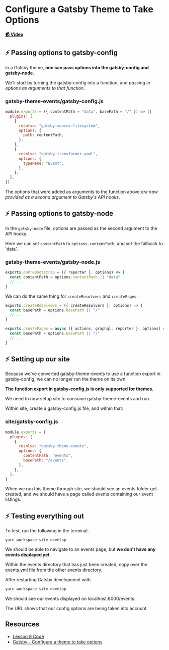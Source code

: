# Configure a Gatsby Theme to Take Options

**[📹 Video](https://egghead.io/lessons/gatsby-configure-a-gatsby-theme-to-take-options)**

## ⚡ Passing options to gatsby-config
In a Gatsby theme, **one can pass options into the gatsby-config and gatsby-node**.

We'll start by turning the gatsby-config into a function, and *passing in options as arguments to that function*.

### gatsby-theme-events/gatsby-config.js
```javascript
module.exports = ({ contentPath = "data", basePath = "/" }) => ({
  plugins: [
    {
      resolve: "gatsby-source-filesystem",
      options: {
        path: contentPath,
      },
    },
    {
      resolve: "gatsby-transformer-yaml",
      options: {
        typeName: "Event",
      },
    },
  ],
})
```
The options that were added as arguments to the function above *are now provided as a second argument to Gatsby's API hooks*.

## ⚡ Passing options to gatsby-node

In the `gatsby-node` file, options are passed as the second argument to the API hooks.

Here we can set `contentPath` to `options.contentPath`, and set the fallback to 'data'.
### gatsby-theme-events/gatsby-node.js
```javascript
exports.onPreBootstrap = ({ reporter }, options) => {
  const contentPath = options.contentPath || "data"
  // ...
}
```
We can do the same thing for `createResolvers` and `createPages`.
```javascript
exports.createResolvers = ({ createResolvers }, options) => {
  const basePath = options.basePath || "/"
  // ...
}
```
```javascript
exports.createPages = async ({ actions, graphql, reporter }, options) => {
  const basePath = options.basePath || "/"
  // ...
}
```
## ⚡ Setting up our site
Because we've converted gatsby-theme-events to use a function export in gatsby-config, we can no longer run the theme on its own.

**The function export in gatsby-config.js is only supported for themes.**

We need to now setup site to consume gatsby-theme-events and run.

Within site, create a gatsby-config.js file, and within that:
### site/gatsby-config.js
```javascript
module.exports = {
  plugins: [
    {
      resolve: "gatsby-theme-events",
      options: {
        contentPath: "events",
        basePath: "/events",
      },
    },
  ],
}
```
When we run this theme through site, we should see an events folder get created, and we should have a page called events containing our event listings.

## ⚡ Testing everything out
To test, run the following in the terminal:
```
yarn workspace site develop
```
We should be able to navigate to an events page, but **we don't have any events displayed yet**.

Within the events directory that has just been created, copy over the events.yml file from the other events directory.

After restarting Gatsby development with
```bash
yarn workspace site develop
```
We should see our events displayed on localhost:8000/events.

The URL shows that our config options are being taken into account.

## Resources
- [Lesson 9 Code](https://github.com/ParkerGits/authoring-gatsby-themes/tree/09-configure-a-gatsby-theme-to-take-options)
- [Gatsby - Configure a theme to take options](https://www.gatsbyjs.org/tutorial/building-a-theme/#configure-a-theme-to-take-options)
